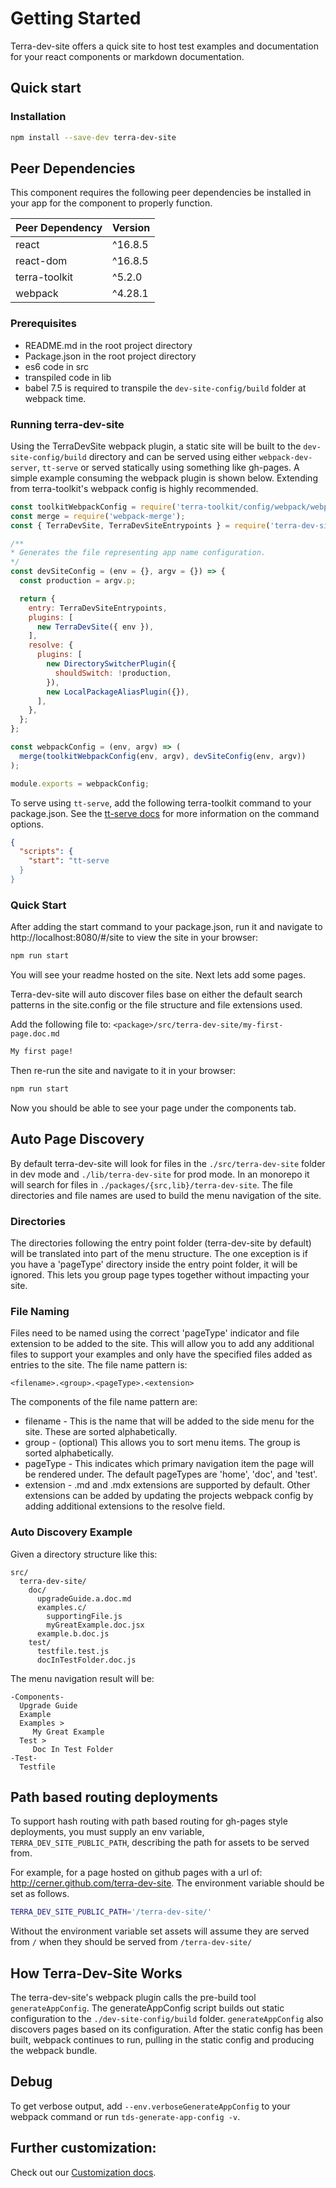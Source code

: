 # Getting Started

Terra-dev-site offers a quick site to host test examples and documentation for your react components or markdown documentation.

## Quick start

### Installation

``` bash
npm install --save-dev terra-dev-site
```

## Peer Dependencies

This component requires the following peer dependencies be installed in your app for the component to properly function.

| Peer Dependency | Version |
|-|-|
| react | ^16.8.5 |
| react-dom | ^16.8.5 |
| terra-toolkit | ^5.2.0 |
| webpack | ^4.28.1 |

### Prerequisites

* README.md in the root project directory
* Package.json in the root project directory
* es6 code in src
* transpiled code in lib
* babel 7.5 is required to transpile the `dev-site-config/build` folder at webpack time.

### Running terra-dev-site

Using the TerraDevSite webpack plugin, a static site will be built to the `dev-site-config/build` directory and can be served using either `webpack-dev-server`, `tt-serve` or served statically using something like gh-pages. A simple example consuming the webpack plugin is shown below. Extending from terra-toolkit's webpack config is highly recommended.

```javascript
const toolkitWebpackConfig = require('terra-toolkit/config/webpack/webpack.config')
const merge = require('webpack-merge');
const { TerraDevSite, TerraDevSiteEntrypoints } = require('terra-dev-site');

/**
* Generates the file representing app name configuration.
*/
const devSiteConfig = (env = {}, argv = {}) => {
  const production = argv.p;

  return {
    entry: TerraDevSiteEntrypoints,
    plugins: [
      new TerraDevSite({ env }),
    ],
    resolve: {
      plugins: [
        new DirectorySwitcherPlugin({
          shouldSwitch: !production,
        }),
        new LocalPackageAliasPlugin({}),
      ],
    },
  };
};

const webpackConfig = (env, argv) => (
  merge(toolkitWebpackConfig(env, argv), devSiteConfig(env, argv))
);

module.exports = webpackConfig;
```

To serve using `tt-serve`, add the following terra-toolkit command to your package.json. See the [tt-serve docs](https://github.com/cerner/terra-toolkit/tree/master/scripts/serve#cli) for more information on the command options.

```json
{
  "scripts": {
    "start": "tt-serve
  }
}
```

### Quick Start

After adding the start command to your package.json, run it and navigate to http://localhost:8080/#/site to view the site in your browser:

```bash
npm run start
```

You will see your readme hosted on the site. Next lets add some pages.

Terra-dev-site will auto discover files base on either the default search patterns in the site.config or the file structure and file extensions used.

Add the following file to: `<package>/src/terra-dev-site/my-first-page.doc.md`

```md
My first page!
```

Then re-run the site and navigate to it in your browser:

```bash
npm run start
```

Now you should be able to see your page under the components tab.

## Auto Page Discovery

By default terra-dev-site will look for files in the `./src/terra-dev-site` folder in dev mode and `./lib/terra-dev-site` for prod mode. In an monorepo it will search for files in `./packages/{src,lib}/terra-dev-site`. The file directories and file names are used to build the menu navigation of the site.

### Directories

The directories following the entry point folder (terra-dev-site by default) will be translated into part of the menu structure. The one exception is if you have a 'pageType' directory inside the entry point folder, it will be ignored. This lets you group page types together without impacting your site.

### File Naming

Files need to be named using the correct 'pageType' indicator and file extension to be added to the site. This will allow you to add any additional files to support your examples and only have the specified files added as entries to the site. The file name pattern is:

`<filename>.<group>.<pageType>.<extension>`

The components of the file name pattern are:

* filename - This is the name that will be added to the side menu for the site. These are sorted alphabetically.
* group - (optional) This allows you to sort menu items. The group is sorted alphabetically.
* pageType - This indicates which primary navigation item the page will be rendered under. The default pageTypes are 'home', 'doc', and 'test'.
* extension - .md and .mdx extensions are supported by default. Other extensions can be added by updating the projects webpack config by adding additional extensions to the resolve field.

### Auto Discovery Example

Given a directory structure like this:

```
src/
  terra-dev-site/
    doc/
      upgradeGuide.a.doc.md
      examples.c/
        supportingFile.js
        myGreatExample.doc.jsx
      example.b.doc.js
    test/
      testfile.test.js
      docInTestFolder.doc.js
```

The menu navigation result will be:

```
-Components-
  Upgrade Guide
  Example
  Examples >
     My Great Example
  Test >
     Doc In Test Folder
-Test-
  Testfile
```

## Path based routing deployments

To support hash routing with path based routing for gh-pages style deployments, you must supply an env variable, `TERRA_DEV_SITE_PUBLIC_PATH`, describing the path for assets to be served from.

For example, for a page hosted on github pages with a url of: http://cerner.github.com/terra-dev-site. The environment variable should be set as follows.

```bash
TERRA_DEV_SITE_PUBLIC_PATH='/terra-dev-site/'
```

Without the environment variable set assets will assume they are served from `/` when they should be served from `/terra-dev-site/`

## How Terra-Dev-Site Works

The terra-dev-site's webpack plugin calls the pre-build tool `generateAppConfig`. The generateAppConfig script builds out static configuration to the `./dev-site-config/build` folder. `generateAppConfig` also discovers pages based on its configuration. After the static config has been built, webpack continues to run, pulling in the static config and producing the webpack bundle.

## Debug

To get verbose output, add `--env.verboseGenerateAppConfig` to your webpack command or run `tds-generate-app-config -v`.

## Further customization:

Check out our [Customization docs](https://engineering.cerner.com/terra-dev-site/getting-started/terra-dev-site/site-config/site-config).
